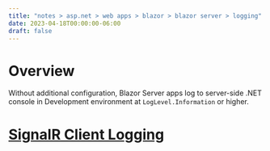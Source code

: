```yaml
---
title: "notes > asp.net > web apps > blazor > blazor server > logging"
date: 2023-04-18T00:00:00-06:00
draft: false
---
```


# Overview
Without additional configuration, Blazor Server apps log to server-side .NET console in Development environment at `LogLevel.Information` or higher.

# [SignalR Client Logging](https://learn.microsoft.com/en-us/aspnet/core/blazor/fundamentals/logging?view=aspnetcore-7.0#signalr-client-logging-blazor-server)

